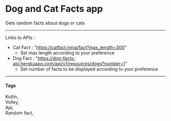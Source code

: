 # Dog and Cat Facts app
Gets random facts about dogs or cats <br/> <hr/>
Links to APIs : <br/>
- Cat Fact : "https://catfact.ninja/fact?max_length=300"
    - Set max length according to your preference
- Dog Fact : "https://dog-facts-api.herokuapp.com/api/v1/resources/dogs?number=1"
    - Set number of facts to be displayed according to your preference 
<hr/>

#### Tags
Kotlin, <br/>Volley, <br/>Api, <br/>Random fact, 